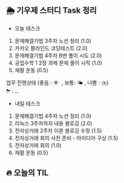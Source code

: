 ## 🌦️ 기우제 스터디 Task 정리

- 오늘 테스크

1. 문제해결기법 3주차 노션 정리 (1.0)
2. 카카오 블라인드 코딩테스트 (2.0)
3. 문제해결기법 4주차 B번 풀이 시도 (2.0)
4. 공업수학 1 2장 과제 문제 풀이 시작 (1.0)
5. 재활 운동 (0.5)

업무 진행상태 (좋음 : ☀  , 보통: 🌤 , 나쁨 : ⛈)   
⛈ : ...
 
- 내일 테스크

1. 문제해결기법 4주차 노션 정리 (1.0)
2. 리눅스 3주차까지 내용 블로깅 (2.0)
3. 전자상거래 2주차 이론 블로깅 수정 (1.5)
4. 전자상거래 회의 사전 준비 - 아이디어 구상 (1.5)
5. 전자상거래 회의 (1.0)
6. 재활 운동 (0.5)

## 🔥 오늘의 TIL
